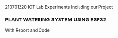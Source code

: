 210701220 IOT Lab Experiments
Including our Project
### PLANT WATERING SYSTEM USING ESP32
With Report and Code
